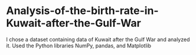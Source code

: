 # Analysis-of-the-birth-rate-in-Kuwait-after-the-Gulf-War
I chose a dataset containing data of Kuwait after the Gulf War and analyzed it. Used the Python libraries NumPy, pandas, and Matplotlib
